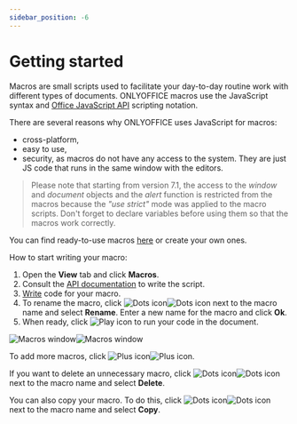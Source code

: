 ```yaml
---
sidebar_position: -6
---
```


# Getting started

Macros are small scripts used to facilitate your day-to-day routine work with different types of documents. ONLYOFFICE macros use the JavaScript syntax and [Office JavaScript API](../../office-api/get-started/overview.md) scripting notation.

There are several reasons why ONLYOFFICE uses JavaScript for macros:

- cross-platform,
- easy to use,
- security, as macros do not have any access to the system. They are just JS code that runs in the same window with the editors.

> Please note that starting from version 7.1, the access to the *window* and *document* objects and the *alert* function is restricted from the macros because the *"use strict"* mode was applied to the macro scripts. Don't forget to declare variables before using them so that the macros work correctly.

You can find ready-to-use macros [here](../samples/macro-samples/macro-samples.md) or create your own ones.

How to start writing your macro:

1. Open the **View** tab and click **Macros**.
2. Consult the [API documentation](../../office-api/get-started/overview.md) to write the script.
3. [Write](./writing-macros.md) code for your macro.
4. To rename the macro, click ![Dots icon](/assets/images/plugins/dots.svg#gh-light-mode-only)![Dots icon](/assets/images/plugins/dots.dark.svg#gh-dark-mode-only) next to the macro name and select **Rename**. Enter a new name for the macro and click **Ok**.
5. When ready, click ![Play icon](/assets/images/plugins/play.svg) to run your code in the document.

![Macros window](/assets/images/plugins/macro-window.png#gh-light-mode-only)![Macros window](/assets/images/plugins/macro-window.dark.png#gh-dark-mode-only)

To add more macros, click ![Plus icon](/assets/images/plugins/plus.svg#gh-light-mode-only)![Plus icon](/assets/images/plugins/plus.dark.svg#gh-dark-mode-only).

If you want to delete an unnecessary macro, click ![Dots icon](/assets/images/plugins/dots.svg#gh-light-mode-only)![Dots icon](/assets/images/plugins/dots.dark.svg#gh-dark-mode-only) next to the macro name and select **Delete**.

You can also copy your macro. To do this, click ![Dots icon](/assets/images/plugins/dots.svg#gh-light-mode-only)![Dots icon](/assets/images/plugins/dots.dark.svg#gh-dark-mode-only) next to the macro name and select **Copy**.
